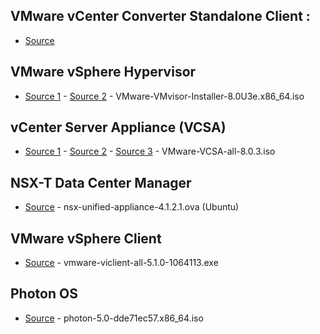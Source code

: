 
## VMware vCenter Converter Standalone Client :

- [Source](https://support.broadcom.com/group/ecx/productfiles?subFamily=VMware%20vCenter%20converter&displayGroup=Standard&release=6.6.0&os=&servicePk=203348&language=EN&freeDownloads=true)

## VMware vSphere Hypervisor

- [Source 1](https://support.broadcom.com/group/ecx/productfiles?subFamily=VMware%20vSphere%20Hypervisor&displayGroup=VMware%20vSphere%20Hypervisor&release=8.0U3e&os=&servicePk=&language=EN&freeDownloads=true) - [Source 2](https://vmpatch.com/vmware-esxi-8.0) - VMware-VMvisor-Installer-8.0U3e.x86_64.iso

## vCenter Server Appliance (VCSA)

- [Source 1](https://networkrare.com/free-download-nsx-t-esxi-vcenter-nsx-manager-for-eve-ng-and-vmware-workstation/) - [Source 2](https://vmpatch.com/vmware-vcenter-server-8.0) - [Source 3](https://salt-fileserver.servercontrol.com.au/files/vmware/vCenterServer/) - VMware-VCSA-all-8.0.3.iso

## NSX-T Data Center Manager

- [Source](https://salt-fileserver.servercontrol.com.au/files/ova/) - nsx-unified-appliance-4.1.2.1.ova (Ubuntu)

## VMware vSphere Client

- [Source](https://vmware-vsphere-client.software.informer.com/download/) - vmware-viclient-all-5.1.0-1064113.exe

## Photon OS

- [Source](https://github.com/vmware/photon/wiki/Downloading-Photon-OS) - photon-5.0-dde71ec57.x86_64.iso